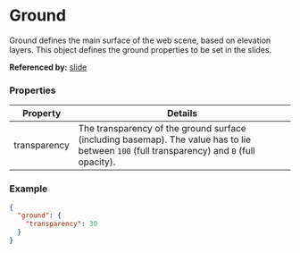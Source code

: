 # Ground

Ground defines the main surface of the web scene, based on elevation layers. This object defines the ground properties to be set in the slides.

**Referenced by:** [slide](slide.md)

### Properties

| Property | Details
| --- | ---
| transparency | The transparency of the ground surface (including basemap). The value has to lie between `100` (full transparency) and `0` (full opacity).


### Example

```json
{
  "ground": {
    "transparency": 30
  }
}
```

